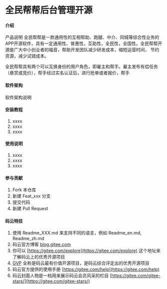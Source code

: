# 全民帮帮后台管理开源

#### 介绍
产品说明
全民帮帮是一款通用性的互相帮助、跑腿、中介、同城等综合性业务的APP开源软件，具有一定通用性、普惠性，互助性，全民性，全国性。全民帮帮开源是广大中小创业者的福音，帮助开发团队减少研发成本，缩短运营时间，
节约资源，减少试错成本。

全民帮帮具有两个可以互换身份的用户角色，即雇主和帮手。雇主发布有偿任务（悬赏或竞价），帮手经过实名认证后，进行抢单或者报价，帮手

#### 软件架构
软件架构说明


#### 安装教程

1.  xxxx
2.  xxxx
3.  xxxx

#### 使用说明

1.  xxxx
2.  xxxx
3.  xxxx

#### 参与贡献

1.  Fork 本仓库
2.  新建 Feat_xxx 分支
3.  提交代码
4.  新建 Pull Request


#### 码云特技

1.  使用 Readme\_XXX.md 来支持不同的语言，例如 Readme\_en.md, Readme\_zh.md
2.  码云官方博客 [blog.gitee.com](https://blog.gitee.com)
3.  你可以 [https://gitee.com/explore](https://gitee.com/explore) 这个地址来了解码云上的优秀开源项目
4.  [GVP](https://gitee.com/gvp) 全称是码云最有价值开源项目，是码云综合评定出的优秀开源项目
5.  码云官方提供的使用手册 [https://gitee.com/help](https://gitee.com/help)
6.  码云封面人物是一档用来展示码云会员风采的栏目 [https://gitee.com/gitee-stars/](https://gitee.com/gitee-stars/)
